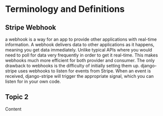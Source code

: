 # Terminology and Definitions

## Stripe Webhook

a webhook is a way for an app to provide other applications with real-time information. A webhook delivers data to other applications as it happens, meaning you get data immediately. Unlike typical APIs where you would need to poll for data very frequently in order to get it real-time. This makes webhooks much more efficient for both provider and consumer. The only drawback to webhooks is the difficulty of initially setting them up.
django-stripe uses webhooks to listen for events from Stripe. When an event is received, django-stripe will trigger the appropriate signal, which you can listen for in your own code.

## Topic 2

Content
